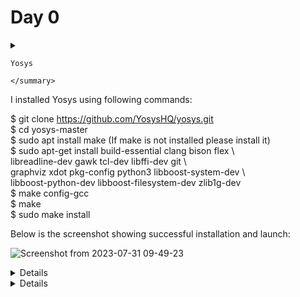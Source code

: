 # Day 0
<details>
    <summary>
        
    Yosys
    
    </summary>
    
I installed Yosys using following commands:  

$ git clone https://github.com/YosysHQ/yosys.git  
$ cd yosys-master   
$ sudo apt install make (If make is not installed please install it)  
$ sudo apt-get install build-essential clang bison flex \  
    libreadline-dev gawk tcl-dev libffi-dev git \  
    graphviz xdot pkg-config python3 libboost-system-dev \  
    libboost-python-dev libboost-filesystem-dev zlib1g-dev  
$ make config-gcc  
$ make   
$ sudo make install  

Below is the screenshot showing successful installation and launch:  

![Screenshot from 2023-07-31 09-49-23](https://github.com/Lasya-G/Lasya-iiitb-ASIC/assets/140998582/c6031ebd-ee60-40c7-8327-88f82ef83f41)  

</details> 

<details>
    

I installed verilog using following command:  
sudo apt-get install iverilog  
Below is the screenhot showing successful installation and launch:  
![Screenshot from 2023-07-31 09-50-00](https://github.com/Lasya-G/Lasya-iiitb-ASIC/assets/140998582/ac36da4e-6f33-47f0-8166-68141b26487f)  
</details> 

<details>
    
I installed gtkwave using following commands:  
sudo apt install gtkwave  
Below is the screenshot showing successful installation and launch:  
![Screenshot from 2023-07-31 09-51-21](https://github.com/Lasya-G/Lasya-iiitb-ASIC/assets/140998582/865eae3a-149a-4fe6-89bf-9069cc70f48b)  

</details>




